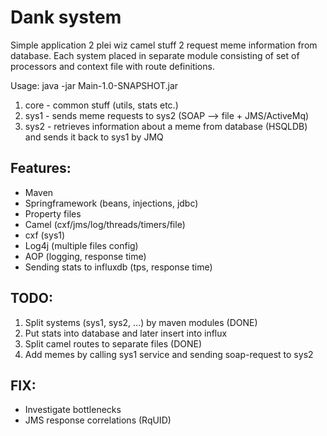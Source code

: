 # Dank system
Simple application 2 plei wiz camel stuff 2 request meme information from database.
Each system placed in separate module consisting of set of processors and context file with route definitions.

Usage:
java -jar Main-1.0-SNAPSHOT.jar

1. core - common stuff (utils, stats etc.)
2. sys1 - sends meme requests to sys2 (SOAP --> file + JMS/ActiveMq)
3. sys2 - retrieves information about a meme from database (HSQLDB) and sends it back to sys1 by JMQ

## Features:
* Maven
* Springframework (beans, injections, jdbc)
* Property files
* Camel (cxf/jms/log/threads/timers/file)
* cxf (sys1)
* Log4j (multiple files config)
* AOP (logging, response time)
* Sending stats to influxdb (tps, response time)

## TODO:
1. Split systems (sys1, sys2, ...) by maven modules (DONE)
2. Put stats into database and later insert into influx
3. Split camel routes to separate files (DONE)
4. Add memes by calling sys1 service and sending soap-request to sys2

## FIX:
* Investigate bottlenecks
* JMS response correlations (RqUID)
